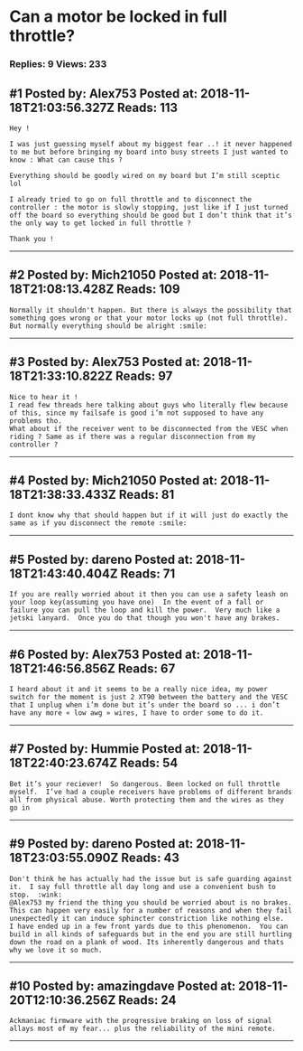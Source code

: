 # Can a motor be locked in full throttle?

### Replies: 9 Views: 233

## \#1 Posted by: Alex753 Posted at: 2018-11-18T21:03:56.327Z Reads: 113

```
Hey ! 

I was just guessing myself about my biggest fear ..! it never happened to me but before bringing my board into busy streets I just wanted to know : What can cause this ? 

Everything should be goodly wired on my board but I’m still sceptic lol

I already tried to go on full throttle and to disconnect the controller : the motor is slowly stopping, just like if I just turned off the board so everything should be good but I don’t think that it’s the only way to get locked in full throttle ? 

Thank you !
```

---
## \#2 Posted by: Mich21050 Posted at: 2018-11-18T21:08:13.428Z Reads: 109

```
Normally it shouldn't happen. But there is always the possibility that something goes wrong or that your motor locks up (not full throttle). But normally everything should be alright :smile:
```

---
## \#3 Posted by: Alex753 Posted at: 2018-11-18T21:33:10.822Z Reads: 97

```
Nice to hear it ! 
I read few threads here talking about guys who literally flew because of this, since my failsafe is good i’m not supposed to have any problems tho.
What about if the receiver went to be disconnected from the VESC when riding ? Same as if there was a regular disconnection from my controller ?
```

---
## \#4 Posted by: Mich21050 Posted at: 2018-11-18T21:38:33.433Z Reads: 81

```
I dont know why that should happen but if it will just do exactly the same as if you disconnect the remote :smile:
```

---
## \#5 Posted by: dareno Posted at: 2018-11-18T21:43:40.404Z Reads: 71

```
If you are really worried about it then you can use a safety leash on your loop key(assuming you have one)  In the event of a fall or failure you can pull the loop and kill the power.  Very much like a jetski lanyard.  Once you do that though you won't have any brakes.
```

---
## \#6 Posted by: Alex753 Posted at: 2018-11-18T21:46:56.856Z Reads: 67

```
I heard about it and it seems to be a really nice idea, my power switch for the moment is just 2 XT90 between the battery and the VESC that I unplug when i’m done but it’s under the board so ... i don’t have any more « low awg » wires, I have to order some to do it.
```

---
## \#7 Posted by: Hummie Posted at: 2018-11-18T22:40:23.674Z Reads: 54

```
Bet it’s your reciever!  So dangerous. Been locked on full throttle myself.  I’ve had a couple receivers have problems of different brands all from physical abuse. Worth protecting them and the wires as they go in
```

---
## \#9 Posted by: dareno Posted at: 2018-11-18T23:03:55.090Z Reads: 43

```
Don't think he has actually had the issue but is safe guarding against it.  I say full throttle all day long and use a convenient bush to stop.  :wink:
@Alex753 my friend the thing you should be worried about is no brakes.  This can happen very easily for a number of reasons and when they fail unexpectedly it can induce sphincter constriction like nothing else.  I have ended up in a few front yards due to this phenomenon.  You can build in all kinds of safeguards but in the end you are still hurtling down the road on a plank of wood. Its inherently dangerous and thats why we love it so much.
```

---
## \#10 Posted by: amazingdave Posted at: 2018-11-20T12:10:36.256Z Reads: 24

```
Ackmaniac firmware with the progressive braking on loss of signal allays most of my fear... plus the reliability of the mini remote.
```

---
